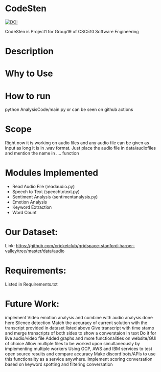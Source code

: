# CodeSten
[![DOI](https://zenodo.org/badge/545685037.svg)](https://zenodo.org/badge/latestdoi/545685037)

CodeSten is Project1 for Group19 of CSC510 Software Engineering
# Description


# Why to Use


# How to run
python AnalysisCode/main.py 
or can be seen on github actions

# Scope
Right now it is working on audio files and any audio file can be given as input as long it is in .wav format. Just place the audio file in data/audiofiles and mention the name in .... function


# Modules Implemented
- Read Audio File (readaudio.py)
- Speech to Text (speechtotext.py)
- Sentiment Analysis (sentimentanalysis.py)
- Emotion Analysis
- Keyword Extraction
- Word Count

# Our Dataset: 
Link: https://github.com/cricketclub/gridspace-stanford-harper-valley/tree/master/data/audio


# Requirements:
Listed in Requirements.txt





# Future Work: 
implement Video emotion analysis and combine with audio analysis done here
Silence detection
Match the accuracy of current solution with the transcript provided in dataset listed above
Give transcript with time stamp and merge transcripts of both sides to show a converstaion in text
Do it for live audio/video file
Added graphs and more functionalities on website/GUI of choice
Allow multiple files to be worked upon simultaneously by implementing multiple workers
Using GCP, AWS and IBM services to test open source results and compare accuracy
Make discord bots/APIs to use this functionality as a service anywhere.
Implement scoring conversation based on keyword spotting and filtering conversation
